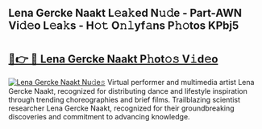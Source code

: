 ## Lena Gercke Naakt L𝚎a𝚔ed N𝚞𝚍e - Part-AWN Vi𝚍𝚎o L𝚎a𝚔s - H𝚘𝚝 O𝚗𝚕yf𝚊ns P𝚑𝚘tos KPbj5

# <h2><a href="http://kf8plo.oniu.top/?m=Lena+Gercke+Naakt">🔗👉 🔴 Lena Gercke Naakt P𝚑ot𝚘𝚜 V𝚒d𝚎o</a></h2>

[![Lena Gercke Naakt Nu𝚍e𝚜](https://i.imgur.com/0qMVB7G.gif)](http://kf8plo.oniu.top/?m=Lena+Gercke+Naakt)
Virtual performer and multimedia artist Lena Gercke Naakt, recognized for distributing dance and lifestyle inspiration through trending choreographies and brief films. Trailblazing scientist researcher Lena Gercke Naakt, recognized for their groundbreaking discoveries and commitment to advancing knowledge.  
